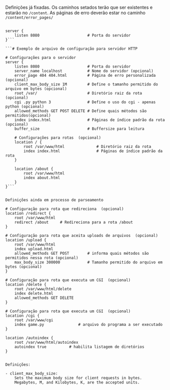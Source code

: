 Definições já fixadas.
Os caminhos setados terão que ser existentes e estarão no ``/content``.
As páginas de erro deverão estar no caminho ``/content/error_pages/``

```# Configuração mínima para o webserv rodar

server {
	listen 8080						# Porta do servidor
}```

```# Exemplo de arquivo de configuração para servidor HTTP

# Configurações para o servidor
server {
	listen 8080						# Porta do servidor
	server_name localhost			# Nome do servidor (opcional)
	error_page 404 404.html			# Página de erro personalizada (opcional)
	client_max_body_size 1M			# Define o tamanho permitido do arquivo em bytes (opcional)
	root /var/						# Diretório raiz da rota (opcional)
	cgi .py python 3				# Define o uso do cgi - apenas python (opcional)
	allowed_methods GET POST DELETE # Define quais métodos são permitidos(opcional)
	index index.html				# Páginas de índice padrão da rota (opcional)
	buffer_size						# Buffersize para leitura

	# Configurações para rotas  (opcional)
	location / {
		root /var/www/html				# Diretório raiz da rota
		index index.html				# Páginas de índice padrão da rota
	}

	location /about {
		root /var/www/html
		index about.html
	}
}```


Definições ainda em processo de parseamento
```
	# Configuração para rota que redireciona  (opcional)
	location /redirect {
		root /var/www/html
		redirect /about		# Redireciona para a rota /about
	}

	# Configuração para rota que aceita uploads de arquivos  (opcional)
	location /upload {
		root /var/www/html
		index upload.html
		allowed_methods GET POST		# informa quais métodos são permitidos nessa rota (opcional)
		max_body_size 300000			# Tamanho permitido do arquivo em bytes (opcional)
	}

	# Configuração para rota que executa um CGI  (opcional)
	location /delete {
		root /var/www/html/delete
		index delete.html
		allowed_methods GET DELETE		
	}

	# Configuração para rota que executa um CGI  (opcional)
	location /cgi {
		root /var/www/cgi
		index game.py				# arquivo do programa a ser executado
	}

	location /autoindex {
		root /var/www/html/autoindex
		autoindex true			# habilita listagem de diretórios
	}
```

Definições:

- client_max_body_size:
	Sets the maximum body size for client requests in bytes.
	Megabytes, M, and Kilobytes, K, are the accepted units.
